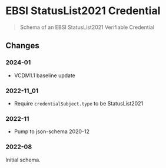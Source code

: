 # EBSI StatusList2021 Credential

> Schema of an EBSI StatusList2021 Verifiable Credential

## Changes

### 2024-01

- VCDM1.1 baseline update

### 2022-11_01

- Require `credentialSubject.type` to be StatusList2021

### 2022-11

- Pump to json-schema 2020-12

### 2022-08

Initial schema.
